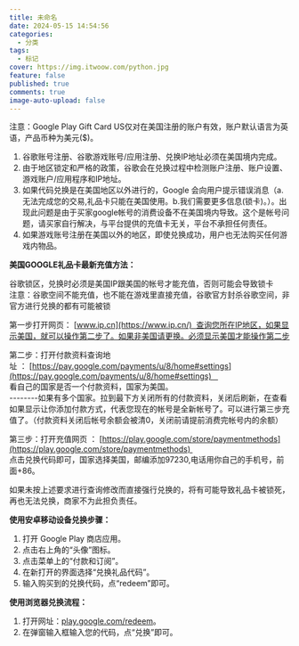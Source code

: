 ```yaml
---
title: 未命名
date: 2024-05-15 14:54:56
categories:
  - 分类
tags:
  - 标记
cover: https://img.itwoow.com/python.jpg
feature: false
published: true
comments: true
image-auto-upload: false
---
```

注意：Google Play Gift Card US仅对在美国注册的账户有效，账户默认语言为英语，产品币种为美元($)。  
1. 谷歌账号注册、谷歌游戏账号/应用注册、兑换IP地址必须在美国境内完成。  
2. 由于地区锁定和严格的政策，谷歌会在兑换过程中检测账户注册、账户设置、游戏账户/应用程序和IP地址。  
3. 如果代码兑换是在美国地区以外进行的，Google 会向用户提示错误消息（a.无法完成您的交易,礼品卡只能在美国使用。b.我们需要更多信息(锁卡)。）。出现此问题是由于买家google帐号的消费设备不在美国境内导致。这个是帐号问题，请买家自行解决，与平台提供的充值卡无关，平台不承担任何责任。  
4. 如果游戏账号注册在美国以外的地区，即使兑换成功，用户也无法购买任何游戏内物品。

**美国GOOGLE礼品卡最新充值方法：**

谷歌锁区，兑换时必须是美国IP跟美国的帐号才能充值，否则可能会导致锁卡  
注意：谷歌空间不能充值，也不能在游戏里直接充值，谷歌官方封杀谷歌空间，非官方进行兑换的都有可能被锁  
  
第一步打开网页： [www.ip.cn](https://www.ip.cn/)  查询您所在IP地区，如果显示美国，就可以操作第二步了。如果非美国请更换。必须显示美国才能操作第二步  
  
第二步：打开付款资料查询地址 ： [https://pay.google.com/payments/u/8/home#settings](https://pay.google.com/payments/u/8/home#settings)     
看自己的国家是否一个付款资料，国家为美国。  
--------如果有多个国家。拉到最下方关闭所有的付款资料，关闭后刷新，在查看如果显示让你添加付款方式，代表您现在的帐号是全新帐号了。可以进行第三步充值了。（付款资料关闭后帐号余额会被清0，关闭前请提前消费完帐号内的余额）  
  
第三步：打开充值网页 ： [https://play.google.com/store/paymentmethods](https://play.google.com/store/paymentmethods)   
点击兑换代码即可，国家选择美国，邮编添加97230,电话用你自己的手机号，前面+86。  
  
如果未按上述要求进行查询修改而直接强行兑换的，将有可能导致礼品卡被锁死，再也无法兑换，商家不为此担负责任。

**使用安卓移动设备兑换步骤：**  
1. 打开 Google Play 商店应用。  
2. 点击右上角的“头像”图标。  
3. 点击菜单上的“付款和订阅”。  
4. 在新打开的界面选择“兑换礼品代码”。  
5. 输入购买到的兑换代码，点“redeem”即可。

**使用浏览器兑换流程：**  
1. 打开网址：[play.google.com/redeem](https://play.google.com/redeem)。  
2. 在弹窗输入框输入您的代码，点“兑换”即可。